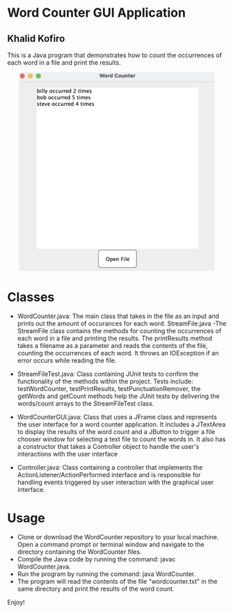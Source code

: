  # Word Counter GUI Application
 ## Khalid Kofiro

 This is a Java program that demonstrates how to count the occurrences of each word in a file and print the results.
 
 <div style="text-align:center">
  <img src="images/GUIApp.png" alt="GUI Application" width="450"/>
</div>
 
# Classes
 * WordCounter.java: The main class that takes in the file as an input and prints out the amount of occurances for each word.
 StreamFile.java -The StreamFile class contains the methods for counting the occurrences of each word in a file and printing the results. The printResults method takes a filename as a parameter and reads the contents of the file, counting the occurrences of each word. It throws an IOException if an error occurs while reading the file.

 * StreamFileTest.java:  Class containing JUnit tests to confirm the functionality of the methods within the project. Tests include: testWordCounter, testPrintResults, testPunctuationRemover, the getWords and getCount methods help the JUnit tests by delivering the words/count arrays to the StreamFileTest class.


 * WordCounterGUI.java: Class that uses a JFrame class and represents the user interface for a word counter application. It includes a JTextArea to display the results of the word count and a JButton to trigger a file chooser window for selecting a text file to count the words in. It also has a constructor that takes a Controller object to handle the user's interactions with the user interface

 * Controller.java: Class containing a controller that implements the ActionListener/ActionPerformed interface and is responsible for handling events triggered by user interaction with the graphical user interface. 

# Usage

 * Clone or download the WordCounter repository to your local machine.
 Open a command prompt or terminal window and navigate to the directory containing the WordCounter files.
 * Compile the Java code by running the command: javac WordCounter.java.
 * Run the program by running the command: java WordCounter.
 * The program will read the contents of the file "wordcounter.txt" in the same directory and print the results of the word count.


 Enjoy!